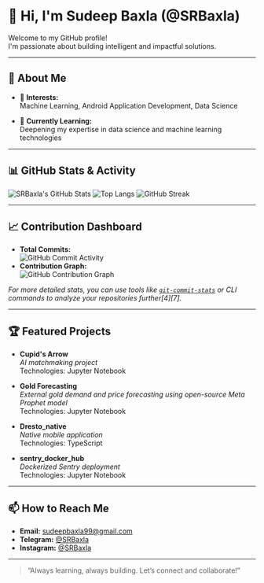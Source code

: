 # 👋 Hi, I'm Sudeep Baxla (@SRBaxla)

Welcome to my GitHub profile!  
I'm passionate about building intelligent and impactful solutions.

---

## 🚀 About Me

- 👀 **Interests:**  
  Machine Learning, Android Application Development, Data Science

- 🌱 **Currently Learning:**  
  Deepening my expertise in data science and machine learning technologies

---

## 📊 GitHub Stats & Activity

![SRBaxla's GitHub Stats](https://github-readme-stats.vercel.app/api?username=SRBaxla&show_icons=true&theme=github_dark)
![Top Langs](https://github-readme-stats.vercel.app/api/top-langs/?username=SRBaxla&layout=compact&theme=github_dark)
![GitHub Streak](https://streak-stats.demolab.com?user=SRBaxla&theme=github-dark&hide_border=true)

---

## 📈 Contribution Dashboard

- **Total Commits:**  
  ![GitHub Commit Activity](https://github-profile-summary-cards.vercel.app/api/cards/productive-time?username=SRBaxla&theme=github_dark)
- **Contribution Graph:**  
  ![GitHub Contribution Graph](https://github-readme-activity-graph.vercel.app/graph?username=SRBaxla&theme=github-dark)

*For more detailed stats, you can use tools like [`git-commit-stats`](https://github.com/alex289/git-commit-stats) or CLI commands to analyze your repositories further[4][7].*

---

## 🏆 Featured Projects

- **Cupid's Arrow**  
  *AI matchmaking project*  
  Technologies: Jupyter Notebook

- **Gold Forecasting**  
  *External gold demand and price forecasting using open-source Meta Prophet model*  
  Technologies: Jupyter Notebook

- **Dresto_native**  
  *Native mobile application*  
  Technologies: TypeScript

- **sentry_docker_hub**  
  *Dockerized Sentry deployment*  
  Technologies: Jupyter Notebook

---

## 📫 How to Reach Me

- **Email:** [sudeepbaxla99@gmail.com](mailto:sudeepbaxla99@gmail.com)
- **Telegram:** [@SRBaxla](https://t.me/SRBaxla)
- **Instagram:** [@SRBaxla](https://instagram.com/SRBaxla)

---

> “Always learning, always building. Let’s connect and collaborate!”

<!---
SRBaxla/SRBaxla is a ✨ special ✨ repository because its `README.md` (this file) appears on your GitHub profile.
You can click the Preview link to take a look at your changes.
--->
